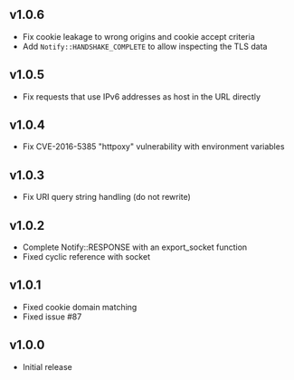 v1.0.6
------

- Fix cookie leakage to wrong origins and cookie accept criteria
- Add `Notify::HANDSHAKE_COMPLETE` to allow inspecting the TLS data

v1.0.5
------

- Fix requests that use IPv6 addresses as host in the URL directly

v1.0.4
------

- Fix CVE-2016-5385 "httpoxy" vulnerability with environment variables

v1.0.3
------

- Fix URI query string handling (do not rewrite)

v1.0.2
------

- Complete Notify::RESPONSE with an export_socket function
- Fixed cyclic reference with socket

v1.0.1
------

- Fixed cookie domain matching
- Fixed issue #87

v1.0.0
------

- Initial release
